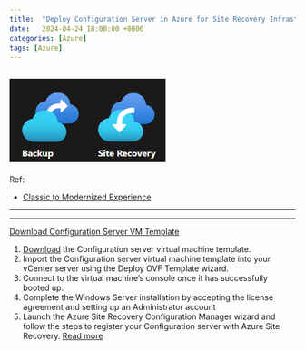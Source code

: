 ```yaml
---
title:  "Deploy Configuration Server in Azure for Site Recovery Infrastructure (Recovery Services Vault)"
date:   2024-04-24 18:00:00 +0000
categories: [Azure]
tags: [Azure]
---
```


![image](/assets/img/asr.png)
---
Ref:

- [Classic to Modernized Experience](https://learn.microsoft.com/en-us/azure/site-recovery/vmware-physical-azure-classic-deprecation)


---


---

[Download Configuration Server VM Template](https://aka.ms/asrconfigurationserver_eus)

1. [Download](https://aka.ms/asrconfigurationserver_eus) the Configuration server virtual machine template.
2. Import the Configuration server virtual machine template into your vCenter server using the Deploy OVF Template wizard.
3. Connect to the virtual machine’s console once it has successfully booted up.
4. Complete the Windows Server installation by accepting the license agreement and setting up an Administrator account
5. Launch the Azure Site Recovery Configuration Manager wizard and follow the steps to register your Configuration server with Azure Site Recovery. [Read more](https://aka.ms/prepareconfsrv)